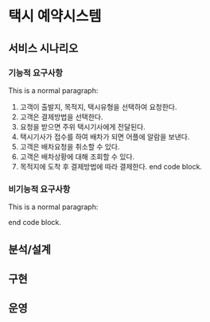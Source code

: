 # 택시 예약시스템

## 서비스 시나리오

### 기능적 요구사항
This is a normal paragraph:
  1. 고객이 출발지, 목적지, 택시유형을 선택하여 요청한다.
  2. 고객은 결제방법을 선택한다.
  3. 요청을 받으면 주위 택시기사에게 전달된다.
  4. 택시기사가 접수를 하여 배차가 되면 어플에 알람을 보낸다.
  5. 고객은 배차요청을 취소할 수 있다.
  6. 고객은 배차상황에 대해 조회할 수 있다.
  7. 목적지에 도착 후 결제방법에 따라 결제한다.
end code block.

### 비기능적 요구사항
This is a normal paragraph:

end code block.

## 분석/설계

## 구현

## 운영
